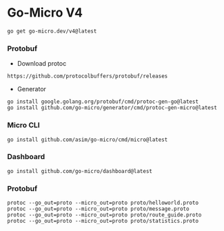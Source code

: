 # Go-Micro V4
```
go get go-micro.dev/v4@latest
```

### Protobuf
- Download protoc
```
https://github.com/protocolbuffers/protobuf/releases
```
- Generator
```
go install google.golang.org/protobuf/cmd/protoc-gen-go@latest
go install github.com/go-micro/generator/cmd/protoc-gen-micro@latest
```

### Micro CLI
```
go install github.com/asim/go-micro/cmd/micro@latest
```

### Dashboard
```
go install github.com/go-micro/dashboard@latest
```

### Protobuf
```
protoc --go_out=proto --micro_out=proto proto/helloworld.proto
protoc --go_out=proto --micro_out=proto proto/message.proto
protoc --go_out=proto --micro_out=proto proto/route_guide.proto
protoc --go_out=proto --micro_out=proto proto/statistics.proto
```